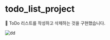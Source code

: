 # todo_list_project
📔 ToDo 리스트를 작성하고 삭제하는 것을 구현했습니다.

![dd](https://user-images.githubusercontent.com/72453080/144943721-cc204fed-aa5f-4400-8e79-aa995c31f725.gif)
